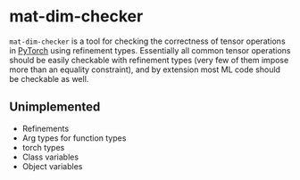 # mat-dim-checker

`mat-dim-checker` is a tool for checking the correctness of tensor operations in [PyTorch](https://github.com/pytorch/pytorch) using refinement types. Essentially all common tensor operations should be easily checkable with refinement types (very few of them impose more than an equality constraint), and by extension most ML code should be checkable as well.


## Unimplemented
* Refinements
* Arg types for function types
* torch types
* Class variables
* Object variables
